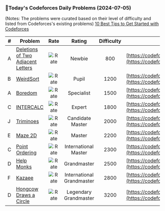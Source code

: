 ### 🌟Today's Codeforces Daily Problems (2024-07-05)
(Notes: The problems were curated based on their level of difficulty and listed from Codeforces's existing problems)
[10 Best Tips to Get Started with Codeforces](https://github.com/ika9810/Codeforces-Daily-Problems/blob/main/10%20Best%20Tips%20to%20Get%20Started%20with%20Codeforces.md)

| # | Problem | Rate| Rating | Difficulty | Contest |
|---| ----- | :--------: | :----------: | :----------: | ---------- |
|A|[Deletions of Two Adjacent Letters](https://codeforces.com/contest/1650/problem/A)|![Rate](https://img.shields.io/badge/Newbie-800-lightgrey)|Newbie|800|[https://codeforces.com/contest/1650](https://codeforces.com/contest/1650)|
|B|[WeirdSort](https://codeforces.com/contest/1311/problem/B)|![Rate](https://img.shields.io/badge/Pupil-1200-brightgreen)|Pupil|1200|[https://codeforces.com/contest/1311](https://codeforces.com/contest/1311)|
|A|[Boredom](https://codeforces.com/contest/455/problem/A)|![Rate](https://img.shields.io/badge/Specialist-1500-9cf)|Specialist|1500|[https://codeforces.com/contest/455](https://codeforces.com/contest/455)|
|C|[INTERCALC](https://codeforces.com/contest/784/problem/C)|![Rate](https://img.shields.io/badge/Expert-1800-blue)|Expert|1800|[https://codeforces.com/contest/784](https://codeforces.com/contest/784)|
|J|[Triminoes](https://codeforces.com/contest/44/problem/J)|![Rate](https://img.shields.io/badge/Candidate%20Master-2000-blueviolet)|Candidate Master|2000|[https://codeforces.com/contest/44](https://codeforces.com/contest/44)|
|E|[Maze 2D](https://codeforces.com/contest/413/problem/E)|![Rate](https://img.shields.io/badge/Master-2200-orange)|Master|2200|[https://codeforces.com/contest/413](https://codeforces.com/contest/413)|
|C|[Point Ordering](https://codeforces.com/contest/1254/problem/C)|![Rate](https://img.shields.io/badge/International%20Master-2300-orange)|International Master|2300|[https://codeforces.com/contest/1254](https://codeforces.com/contest/1254)|
|D|[Help Monks](https://codeforces.com/contest/98/problem/D)|![Rate](https://img.shields.io/badge/Grandmaster-2500-red)|Grandmaster|2500|[https://codeforces.com/contest/98](https://codeforces.com/contest/98)|
|F|[Kazaee](https://codeforces.com/contest/1746/problem/F)|![Rate](https://img.shields.io/badge/International%20Grandmaster-2800-red)|International Grandmaster|2800|[https://codeforces.com/contest/1746](https://codeforces.com/contest/1746)|
|D|[Hongcow Draws a Circle](https://codeforces.com/contest/744/problem/D)|![Rate](https://img.shields.io/badge/Legendary%20Grandmaster-3200-red)|Legendary Grandmaster|3200|[https://codeforces.com/contest/744](https://codeforces.com/contest/744)|
